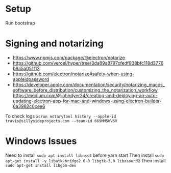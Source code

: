 # Setup

Run bootstrap

# Signing and notarizing

- https://www.npmjs.com/package/@electron/notarize
- https://github.com/vercel/hyper/tree/3da89a8797cfedf908bfc118d3776b9a5a051f13
- https://github.com/electron/notarize#safety-when-using-appleidpassword
- https://developer.apple.com/documentation/security/notarizing_macos_software_before_distribution/customizing_the_notarization_workflow
https://medium.com/@johndyer24/creating-and-deploying-an-auto-updating-electron-app-for-mac-and-windows-using-electron-builder-6a3982c0cee6

To check logs
`xcrun notarytool history --apple-id travis@sillysideprojects.com --team-id 669MM5WVSV`

# Windows Issues

Need to install `sudo apt install libnss3` before yarn start
Then install `sudo apt-get install -y libatk-bridge2.0-0 libgtk-3.0 libasound2`
Then install `sudo apt-get install libgbm-dev`
